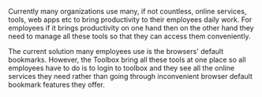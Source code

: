 Currently many organizations use many, if not countless, online services, tools, web apps etc to bring productivity to their employees daily work. For employees if it brings productivity on one hand then on the other hand they need to manage all these tools so that they can access them conveniently.

The current solution many employees use is the browsers' default bookmarks. However, the Toolbox bring all these tools at one place so all employees have to do is to login to toolbox and they see all the online services they need rather than going through inconvenient browser default bookmark features they offer.
